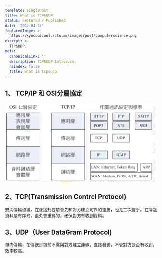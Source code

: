 ```yaml
---
template: SinglePost
title: What is TCP&UDP
status: Featured / Published
date: '2019-04-18'
featuredImage: >-
  https://kyocoolcool.nctu.me/images/post/computerscience.png
excerpt: >-
  TCP&UDP.
meta:
  canonicalLink: ''
  description: TCP&UDP Introduce.
  noindex: false
  title: what is tcp&udp
---
```

## 1、 TCP/IP 和 OSI分層協定

![post-1](../../static/images/post/20190418/20190418-post-1.png)

## 2、TCP(Transmission Control Protocol)

雙向傳輸協議，在發送封包前會先和對方建立可靠的連接，也是三次握手。在傳送資料是有序的，遺失會重傳的，確保對方有收到資料。

## 3、UDP（User DataGram Protocol)

單向傳輸，在傳送封包前不需與對方建立連線，直接發送，不管對方是否有收到，效率較高。
